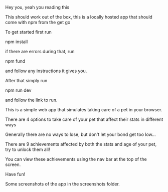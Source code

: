 Hey you, yeah you reading this

This should work out of the box, this is a locally hosted app that should
come with npm from the get go

To get started first run

npm install

if there are errors during that, run

npm fund

and follow any instructions it gives you.

After that simply run

npm run dev

and follow the link to run.



This is a simple web app that simulates taking care of a pet in your browser.

There are 4 options to take care of your pet that affect their stats in different ways

Generally there are no ways to lose, but don't let your bond get too low...

There are 9 achievements affected by both the stats and age of your pet, try to unlock them all!

You can view these achievements using the nav bar at the top of the screen.

Have fun!


Some screenshots of the app in the screenshots folder.